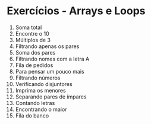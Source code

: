 # Exercícios - Arrays e Loops

1. Soma total
2. Encontre o 10
3. Múltiplos de 3
4. Filtrando apenas os pares
5. Soma dos pares
6. Filtrando nomes com a letra A
7. Fila de pedidos
8. Para pensar um pouco mais
9. Filtrando números
10. Verificando disjuntores
11. Imprima os menores
12. Separando pares de ímpares
13. Contando letras
14. Encontrando o maior
15. Fila do banco
